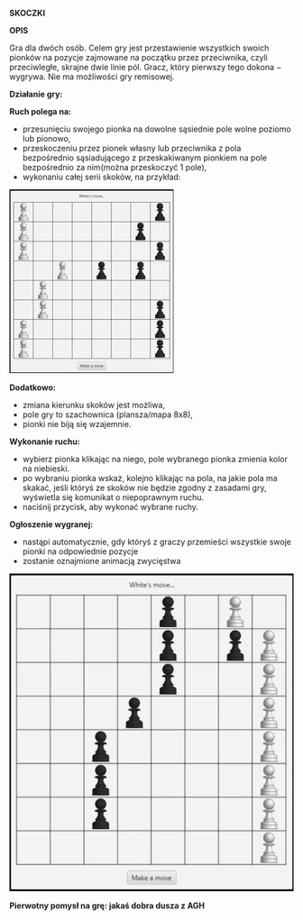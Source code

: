 **SKOCZKI**

**OPIS**

Gra dla dwóch osób. Celem gry jest przestawienie wszystkich swoich pionków na pozycje
zajmowane na początku przez przeciwnika, czyli przeciwległe, skrajne dwie linie pól. Gracz, który
pierwszy tego dokona − wygrywa. Nie ma możliwości gry remisowej.

**Działanie gry:**

 **Ruch polega na:**
  - przesunięciu swojego pionka na dowolne sąsiednie pole wolne poziomo lub pionowo,
  - przeskoczeniu przez pionek własny lub przeciwnika z pola bezpośrednio
  sąsiadującego z przeskakiwanym pionkiem na pole bezpośrednio za nim(można
  przeskoczyć 1 pole),
  - wykonaniu całej serii skoków, na przykład:

<img src="gif1.gif"/>

**Dodatkowo:**
  - zmiana kierunku skoków jest możliwa,
  - pole gry to szachownica (plansza/mapa 8x8),
  - pionki nie biją się wzajemnie.

**Wykonanie ruchu:**
  - wybierz pionka klikając na niego, pole wybranego pionka zmienia kolor na niebieski.
  - po wybraniu pionka wskaż, kolejno klikając na pola, na jakie pola ma skakać, jeśli któryś
  ze skoków nie będzie zgodny z zasadami gry, wyświetla się komunikat o niepoprawnym
  ruchu.
  - naciśnij przycisk, aby wykonać wybrane ruchy.
  
**Ogłoszenie wygranej:**
  - nastąpi automatycznie, gdy któryś z graczy przemieści wszystkie swoje pionki na odpowiednie pozycje
  - zostanie oznajmione animacją zwycięstwa

<img src="gif2.gif"/>
  
  
  
  
**Pierwotny pomysł na grę: jakaś dobra dusza z AGH**
